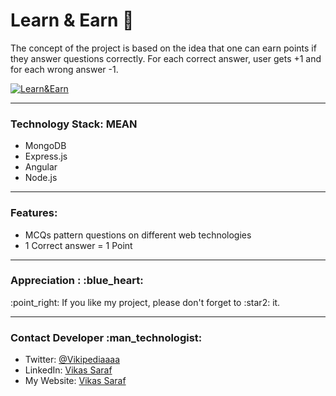 
# Learn & Earn :money_with_wings:
The concept of the project is based on the idea that one can earn points if they answer questions correctly. For each correct answer, user gets +1 and for each wrong answer -1.

[![Learn&Earn](http://img.youtube.com/vi/Mvv8p6KIEUo/0.jpg)](http://www.youtube.com/watch?v=Mvv8p6KIEUo "Learn&Earn")

<hr>

<h3>Technology Stack: MEAN</h3>
  <ul>
    <li>MongoDB</li>
    <li>Express.js</li>
    <li>Angular</li>
    <li>Node.js</li>
  </ul>
  
<hr>

<h3>Features: </h3>
  <ul>
    <li>MCQs pattern questions on different web technologies</li>
    <li>1 Correct answer  = 1 Point</li>
  </ul>

<hr>

<h3>Appreciation : :blue_heart:	</h3>
<p>:point_right: If you like my project, please don't forget to :star2: it.<p><hr>

<h3>Contact Developer :man_technologist:</h3>
<ul>
  <li>Twitter: <a href="https://twitter.com/Vikipediaaaa" target="_blank">@Vikipediaaaa</a></li>
  <li>LinkedIn: <a href="https://www.linkedin.com/in/vikas-saraf/" target="_blank">Vikas Saraf</a></li>
  <li>My Website: <a href="https://vikas-saraf.netlify.com" target="_blank">Vikas Saraf</a></li>
</ul>


